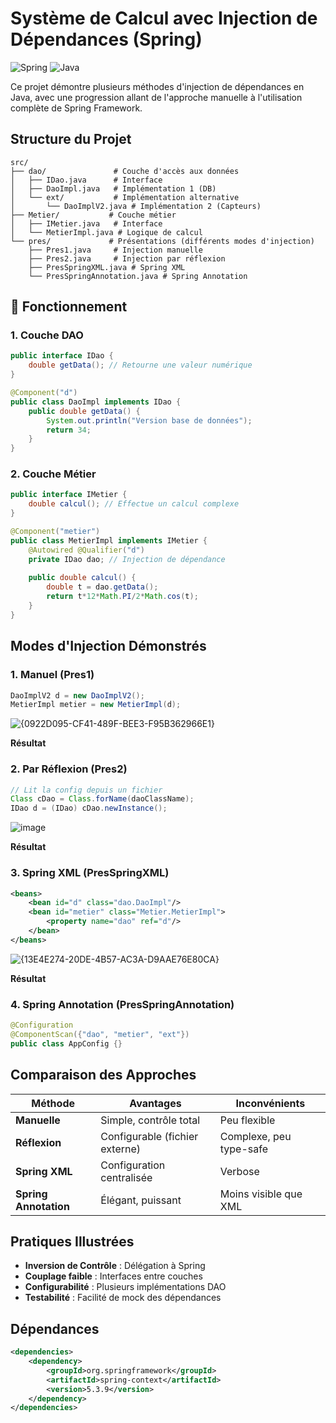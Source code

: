#  Système de Calcul avec Injection de Dépendances (Spring)

![Spring](https://img.shields.io/badge/Spring-5.3.34-green)
![Java](https://img.shields.io/badge/Java-8-blue)


Ce projet démontre plusieurs méthodes d'injection de dépendances en Java, avec une progression allant de l'approche manuelle à l'utilisation complète de Spring Framework.

##  Structure du Projet

```
src/
├── dao/               # Couche d'accès aux données
│   ├── IDao.java      # Interface
│   ├── DaoImpl.java   # Implémentation 1 (DB)
│   └── ext/           # Implémentation alternative
│       └── DaoImplV2.java # Implémentation 2 (Capteurs)
├── Metier/           # Couche métier
│   ├── IMetier.java   # Interface
│   └── MetierImpl.java # Logique de calcul
└── pres/             # Présentations (différents modes d'injection)
    ├── Pres1.java     # Injection manuelle
    ├── Pres2.java     # Injection par réflexion
    ├── PresSpringXML.java # Spring XML
    └── PresSpringAnnotation.java # Spring Annotation
```

## 🔧 Fonctionnement

### 1. Couche DAO
```java
public interface IDao {
    double getData(); // Retourne une valeur numérique
}

@Component("d")
public class DaoImpl implements IDao {
    public double getData() {
        System.out.println("Version base de données");
        return 34;
    }
}
```

### 2. Couche Métier
```java
public interface IMetier {
    double calcul(); // Effectue un calcul complexe
}

@Component("metier")
public class MetierImpl implements IMetier {
    @Autowired @Qualifier("d")
    private IDao dao; // Injection de dépendance
    
    public double calcul() {
        double t = dao.getData();
        return t*12*Math.PI/2*Math.cos(t);
    }
}
```

##  Modes d'Injection Démonstrés

### 1. Manuel (Pres1)
```java
DaoImplV2 d = new DaoImplV2();
MetierImpl metier = new MetierImpl(d);
```
![{0922D095-CF41-489F-BEE3-F95B362966E1}](https://github.com/user-attachments/assets/7de68bf5-cb20-4f28-9056-aa56398d294f)

**Résultat**
### 2. Par Réflexion (Pres2)
```java
// Lit la config depuis un fichier
Class cDao = Class.forName(daoClassName);
IDao d = (IDao) cDao.newInstance();
```
![image](https://github.com/user-attachments/assets/f2e7d696-e7e7-4544-bd7d-21d6721e18f2)

**Résultat**
### 3. Spring XML (PresSpringXML)
```xml
<beans>
    <bean id="d" class="dao.DaoImpl"/>
    <bean id="metier" class="Metier.MetierImpl">
        <property name="dao" ref="d"/>
    </bean>
</beans>
```
![{13E4E274-20DE-4B57-AC3A-D9AAE76E80CA}](https://github.com/user-attachments/assets/0d78b8c3-3871-45c6-9de3-1968a8ae122e)

**Résultat**
### 4. Spring Annotation (PresSpringAnnotation)
```java
@Configuration
@ComponentScan({"dao", "metier", "ext"})
public class AppConfig {}
```

##  Comparaison des Approches

| Méthode               | Avantages                          | Inconvénients                 |
|-----------------------|-----------------------------------|-------------------------------|
| **Manuelle**          | Simple, contrôle total            | Peu flexible                  |
| **Réflexion**         | Configurable (fichier externe)    | Complexe, peu type-safe       |
| **Spring XML**        | Configuration centralisée         | Verbose                       |
| **Spring Annotation** | Élégant, puissant                | Moins visible que XML         |



##  Pratiques Illustrées

- **Inversion de Contrôle** : Délégation à Spring
- **Couplage faible** : Interfaces entre couches
- **Configurabilité** : Plusieurs implémentations DAO
- **Testabilité** : Facilité de mock des dépendances

##  Dépendances

```xml
<dependencies>
    <dependency>
        <groupId>org.springframework</groupId>
        <artifactId>spring-context</artifactId>
        <version>5.3.9</version>
    </dependency>
</dependencies>
```

